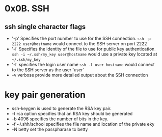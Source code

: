 # 0x0B. SSH
## ssh single character flags
- '-p' Specifies the port number to use for the SSH connection.
`ssh -p 2222 user@hostname` would connect to the SSH server on port 2222
- '-i' Specifies the identity of the file to use for public key authentication.
`ssh -i ~/.ssh/my_key user@hostname` would use a private key located at `~/.ssh/my_key`
- '-l' specifies the login user name `ssh -l user hostname` would connect to the SSH server as the user 'user'
- -v verbose provide more detailed output about the SSH connection
# key pair generation
- ssh-keygen is used to generate the RSA key pair.
- -t rsa option specifies that an RSA key should be generated
- -b 4096 specifies the number of bits in the key.
- -f ~/.shh/school specifies the file name and location of the private eky
- -N betty set the passpharase to betty